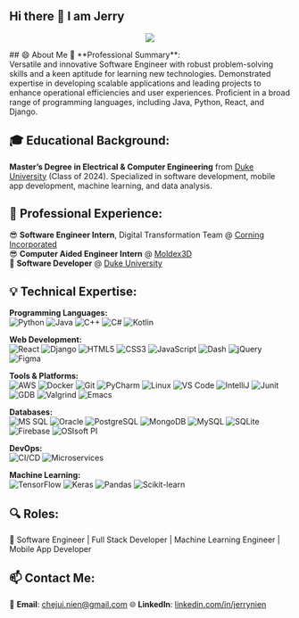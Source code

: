## Hi there 👋 I am Jerry
<p align="center">
  <img src="https://github.com/jerrymit/jerrymit/blob/master/S__47734790.jpg">
</p>
## 😄 About Me
🌟 **Professional Summary**:<br>
Versatile and innovative Software Engineer with robust problem-solving skills and a keen aptitude for learning new technologies. Demonstrated expertise in developing scalable applications and leading projects to enhance operational efficiencies and user experiences. Proficient in a broad range of programming languages, including Java, Python, React, and Django.

## 🎓 Educational Background:<br>
**Master’s Degree in Electrical & Computer Engineering** from [Duke University](https://www.duke.edu/) (Class of 2024). Specialized in software development, mobile app development, machine learning, and data analysis.

## 🚀 **Professional Experience**:<br>
😎 **Software Engineer Intern**, Digital Transformation Team @ [Corning Incorporated](https://www.corning.com/worldwide/en.html)<br>
😎 **Computer Aided Engineer Intern** @ [Moldex3D](https://www.moldex3d.com/)<br>
🌱 **Software Developer** @ [Duke University](https://www.duke.edu/)

## 💡 Technical Expertise:
<p>
  <b>Programming Languages:</b><br>
  <img src="https://img.shields.io/badge/Python-blue?style=flat&logo=python" alt="Python" />
  <img src="https://img.shields.io/badge/Java-orange?style=flat&logo=java" alt="Java" />
  <img src="https://img.shields.io/badge/C++-blueviolet?style=flat&logo=cplusplus" alt="C++" />
  <img src="https://img.shields.io/badge/C%23-green?style=flat&logo=csharp" alt="C#" />
  <img src="https://img.shields.io/badge/Kotlin-purple?style=flat&logo=kotlin" alt="Kotlin" />
</p>
<p>
  <b>Web Development:</b><br>
  <img src="https://img.shields.io/badge/React-blue?style=flat&logo=react" alt="React" />
  <img src="https://img.shields.io/badge/Django-green?style=flat&logo=django" alt="Django" />
  <img src="https://img.shields.io/badge/HTML5-orange?style=flat&logo=html5" alt="HTML5" />
  <img src="https://img.shields.io/badge/CSS3-blue?style=flat&logo=css3" alt="CSS3" />
  <img src="https://img.shields.io/badge/JavaScript-yellow?style=flat&logo=javascript" alt="JavaScript" />
  <img src="https://img.shields.io/badge/Dash-lightgrey?style=flat&logo=plotly" alt="Dash" />
  <img src="https://img.shields.io/badge/jQuery-blue?style=flat&logo=jquery" alt="jQuery" />
  <img src="https://img.shields.io/badge/Figma-red?style=flat&logo=figma" alt="Figma" />
</p>
<p>
  <b>Tools & Platforms:</b><br>
  <img src="https://img.shields.io/badge/AWS-orange?style=flat&logo=amazonaws" alt="AWS" />
  <img src="https://img.shields.io/badge/Docker-blue?style=flat&logo=docker" alt="Docker" />
  <img src="https://img.shields.io/badge/Git-orange?style=flat&logo=git" alt="Git" />
  <img src="https://img.shields.io/badge/PyCharm-green?style=flat&logo=pycharm" alt="PyCharm" />
  <img src="https://img.shields.io/badge/Linux-fcc624?style=flat&logo=linux" alt="Linux" />
  <img src="https://img.shields.io/badge/VS_Code-007ACC?style=flat&logo=visualstudiocode" alt="VS Code" />
  <img src="https://img.shields.io/badge/IntelliJ-black?style=flat&logo=intellijidea" alt="IntelliJ" />
  <img src="https://img.shields.io/badge/Junit-lightgrey?style=flat&logo=junit5" alt="Junit" />
  <img src="https://img.shields.io/badge/GDB-grey?style=flat" alt="GDB" />
  <img src="https://img.shields.io/badge/Valgrind-red?style=flat" alt="Valgrind" />
  <img src="https://img.shields.io/badge/Emacs-purple?style=flat&logo=gnuemacs" alt="Emacs" />
</p>
<p>
  <b>Databases:</b><br>
  <img src="https://img.shields.io/badge/MS_SQL-blue?style=flat&logo=microsoftsqlserver" alt="MS SQL" />
  <img src="https://img.shields.io/badge/Oracle-red?style=flat&logo=oracle" alt="Oracle" />
  <img src="https://img.shields.io/badge/PostgreSQL-blue?style=flat&logo=postgresql" alt="PostgreSQL" />
  <img src="https://img.shields.io/badge/MongoDB-green?style=flat&logo=mongodb" alt="MongoDB" />
  <img src="https://img.shields.io/badge/MySQL-blue?style=flat&logo=mysql" alt="MySQL" />
  <img src="https://img.shields.io/badge/SQLite-blue?style=flat&logo=sqlite" alt="SQLite" />
  <img src="https://img.shields.io/badge/Firebase-yellow?style=flat&logo=firebase" alt="Firebase" />
  <img src="https://img.shields.io/badge/OSIsoft_PI-darkblue?style=flat" alt="OSIsoft PI" />
</p>
<p>
  <b>DevOps:</b><br>
  <img src="https://img.shields.io/badge/CI%2FCD-blue?style=flat" alt="CI/CD" />
  <img src="https://img.shields.io/badge/Microservices-blue?style=flat" alt="Microservices" />
</p>
<p>
  <b>Machine Learning:</b><br>
  <img src="https://img.shields.io/badge/TensorFlow-orange?style=flat&logo=tensorflow" alt="TensorFlow" />
  <img src="https://img.shields.io/badge/Keras-red?style=flat&logo=keras" alt="Keras" />
  <img src="https://img.shields.io/badge/Pandas-blue?style=flat&logo=pandas" alt="Pandas" />
  <img src="https://img.shields.io/badge/Scikit--learn-blue?style=flat&logo=scikitlearn" alt="Scikit-learn" />
</p>


## 🔍 Roles:<br>
👯 Software Engineer | Full Stack Developer | Machine Learning Engineer | Mobile App Developer

## 📫 Contact Me:
📧 **Email**: [chejui.nien@gmail.com](mailto:chejui.nien@gmail.com) 
🌐 **LinkedIn**: [linkedin.com/in/jerrynien](https://www.linkedin.com/in/jerrynien)
               

<!--
**jerrymit/jerrymit** is a ✨ _special_ ✨ repository because its `README.md` (this file) appears on your GitHub profile.

Here are some ideas to get you started:

- 🔭 I’m currently working on ...
- 🌱 I’m currently learning ...
- 👯 I’m looking to collaborate on ...
- 🤔 I’m looking for help with ...
- 💬 Ask me about ...
- 📫 How to reach me: ...
- 😄 Pronouns: ...
- ⚡ Fun fact: ...
-->

